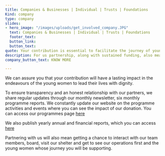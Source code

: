 ```yaml
---
title: Companies & Businesses | Individual | Trusts | Foundations
Kind: company
type: company
slides:
- hero_image: "/images/uploads/get_involved_company.JPG"
  text: Companies & Businesses | Individual | Trusts | Foundations
  footer_text: 
  button_link: 
  button_text: 
quote: Your contribution is essential to facilitate the journey of young women, who are abused, discriminated against and forced to leave their homes. 
description: For us partnership, along with sustained funding, also means expertise and exposure to new areas, fields and people. It also goes a long way in strengthening and  amplifying the voices of the homeless young women locally and globally.
company_button_text: KNOW MORE

---
```


We can assure you that your contribution will have a lasting impact in the endeavours of the young women to lead their lives with dignity. 

To ensure transparency and an honest relationship with our partners, we share regular updates through our monthly newsletter, six monthly programme reports. We constantly update our website on the programme activities and events where you can see the impact of our donation. You can access our programmes page [ here ](/approach)

We also publish yearly annual and financial reports, which you can access [ here ](/impact/#annual_reports)

Partnering with us will also mean getting a chance to interact with our team members, board, visit our shelter and get to see our operations first and the young women whose journey you will be supporting.
